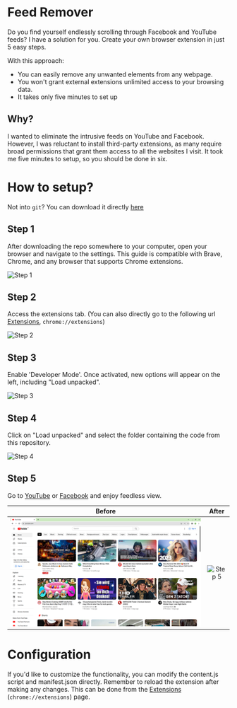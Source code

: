 # Feed Remover
Do you find yourself endlessly scrolling through Facebook and YouTube feeds? I have a solution for you. Create your own browser extension in just 5 easy steps.

With this approach:

- You can easily remove any unwanted elements from any webpage.
- You won't grant external extensions unlimited access to your browsing data.
- It takes only five minutes to set up

## Why?
I wanted to eliminate the intrusive feeds on YouTube and Facebook. However, I was reluctant to install third-party extensions, as many require broad permissions that grant them access to all the websites I visit. It took me five minutes to setup, so you should be done in six.

# How to setup?

Not into `git`? You can download it directly [here](https://github.com/kwkr/feed-remover/archive/refs/heads/master.zip)

## Step 1
After downloading the repo somewhere to your computer, open your browser and navigate to the settings. This guide is compatible with Brave, Chrome, and any browser that supports Chrome extensions.

![Step 1](./steps/step1.png)

## Step 2
Access the extensions tab. (You can also directly go to the following url [Extensions](chrome://extensions), `chrome://extensions`)

![Step 2](./steps/step2.png)

## Step 3
Enable 'Developer Mode'. Once activated, new options will appear on the left, including "Load unpacked".

![Step 3](./steps/step3.png)

## Step 4
Click on "Load unpacked" and select the folder containing the code from this repository.

![Step 4](./steps/step4.png)

## Step 5
Go to [YouTube](https://youtube.com) or [Facebook](https://facebook.com) and enjoy feedless view.

Before            |  After
:-------------------------:|:-------------------------:
![Step 6](./steps/step6.png)  |  ![Step 5](./steps/step5.png)

# Configuration
If you'd like to customize the functionality, you can modify the content.js script and manifest.json directly. Remember to reload the extension after making any changes. This can be done from the [Extensions](chrome://extensions) (`chrome://extensions`) page.